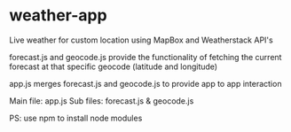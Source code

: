 # weather-app
Live weather for custom location using MapBox and Weatherstack API's

forecast.js and geocode.js provide the functionality of fetching the current forecast at that specific geocode (latitude and longitude)

app.js merges forecast.js and geocode.js to provide app to app interaction

Main file: app.js
Sub files: forecast.js & geocode.js

PS: use npm to install node modules 
